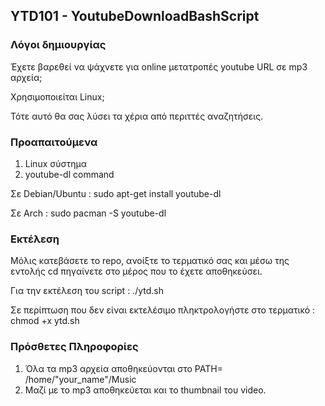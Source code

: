 ## YTD101 - YoutubeDownloadBashScript

### Λόγοι δημιουργίας

Έχετε βαρεθεί να ψάχνετε για online μετατροπές youtube URL σε mp3 αρχεία; 

Χρησιμοποιείται Linux; 

Τότε αυτό θα σας λύσει τα χέρια από περιττές αναζητήσεις. 

### Προαπαιτούμενα

1. Linux σύστημα
2. youtube-dl command

Σε Debian/Ubuntu : sudo apt-get install youtube-dl

Σε Arch : sudo pacman -S youtube-dl

### Εκτέλεση

Μόλις κατεβάσετε το repo, ανοίξτε το τερματικό σας και μέσω της εντολής cd πηγαίνετε στο μέρος που το έχετε αποθηκεύσει.

Για την εκτέλεση του script : ./ytd.sh

Σε περίπτωση που δεν είναι εκτελέσιμο πληκτρολογήστε στο τερματικό : chmod +x ytd.sh

### Πρόσθετες Πληροφορίες

1. Όλα τα mp3 αρχεία αποθηκεύονται στο PATH= /home/"your_name"/Music
2. Μαζί με το mp3 αποθηκεύεται και το thumbnail του video. 


